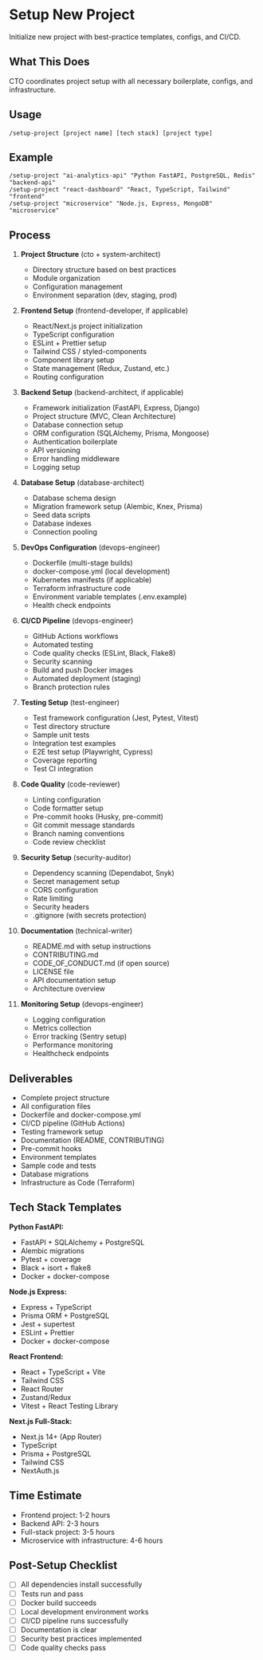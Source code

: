 # Setup New Project

Initialize new project with best-practice templates, configs, and CI/CD.

## What This Does

CTO coordinates project setup with all necessary boilerplate, configs, and infrastructure.

## Usage

```
/setup-project [project name] [tech stack] [project type]
```

## Example

```
/setup-project "ai-analytics-api" "Python FastAPI, PostgreSQL, Redis" "backend-api"
/setup-project "react-dashboard" "React, TypeScript, Tailwind" "frontend"
/setup-project "microservice" "Node.js, Express, MongoDB" "microservice"
```

## Process

1. **Project Structure** (cto + system-architect)
   - Directory structure based on best practices
   - Module organization
   - Configuration management
   - Environment separation (dev, staging, prod)

2. **Frontend Setup** (frontend-developer, if applicable)
   - React/Next.js project initialization
   - TypeScript configuration
   - ESLint + Prettier setup
   - Tailwind CSS / styled-components
   - Component library setup
   - State management (Redux, Zustand, etc.)
   - Routing configuration

3. **Backend Setup** (backend-architect, if applicable)
   - Framework initialization (FastAPI, Express, Django)
   - Project structure (MVC, Clean Architecture)
   - Database connection setup
   - ORM configuration (SQLAlchemy, Prisma, Mongoose)
   - Authentication boilerplate
   - API versioning
   - Error handling middleware
   - Logging setup

4. **Database Setup** (database-architect)
   - Database schema design
   - Migration framework setup (Alembic, Knex, Prisma)
   - Seed data scripts
   - Database indexes
   - Connection pooling

5. **DevOps Configuration** (devops-engineer)
   - Dockerfile (multi-stage builds)
   - docker-compose.yml (local development)
   - Kubernetes manifests (if applicable)
   - Terraform infrastructure code
   - Environment variable templates (.env.example)
   - Health check endpoints

6. **CI/CD Pipeline** (devops-engineer)
   - GitHub Actions workflows
   - Automated testing
   - Code quality checks (ESLint, Black, Flake8)
   - Security scanning
   - Build and push Docker images
   - Automated deployment (staging)
   - Branch protection rules

7. **Testing Setup** (test-engineer)
   - Test framework configuration (Jest, Pytest, Vitest)
   - Test directory structure
   - Sample unit tests
   - Integration test examples
   - E2E test setup (Playwright, Cypress)
   - Coverage reporting
   - Test CI integration

8. **Code Quality** (code-reviewer)
   - Linting configuration
   - Code formatter setup
   - Pre-commit hooks (Husky, pre-commit)
   - Git commit message standards
   - Branch naming conventions
   - Code review checklist

9. **Security Setup** (security-auditor)
   - Dependency scanning (Dependabot, Snyk)
   - Secret management setup
   - CORS configuration
   - Rate limiting
   - Security headers
   - .gitignore (with secrets protection)

10. **Documentation** (technical-writer)
    - README.md with setup instructions
    - CONTRIBUTING.md
    - CODE_OF_CONDUCT.md (if open source)
    - LICENSE file
    - API documentation setup
    - Architecture overview

11. **Monitoring Setup** (devops-engineer)
    - Logging configuration
    - Metrics collection
    - Error tracking (Sentry setup)
    - Performance monitoring
    - Healthcheck endpoints

## Deliverables

- Complete project structure
- All configuration files
- Dockerfile and docker-compose.yml
- CI/CD pipeline (GitHub Actions)
- Testing framework setup
- Documentation (README, CONTRIBUTING)
- Pre-commit hooks
- Environment templates
- Sample code and tests
- Database migrations
- Infrastructure as Code (Terraform)

## Tech Stack Templates

**Python FastAPI:**
- FastAPI + SQLAlchemy + PostgreSQL
- Alembic migrations
- Pytest + coverage
- Black + isort + flake8
- Docker + docker-compose

**Node.js Express:**
- Express + TypeScript
- Prisma ORM + PostgreSQL
- Jest + supertest
- ESLint + Prettier
- Docker + docker-compose

**React Frontend:**
- React + TypeScript + Vite
- Tailwind CSS
- React Router
- Zustand/Redux
- Vitest + React Testing Library

**Next.js Full-Stack:**
- Next.js 14+ (App Router)
- TypeScript
- Prisma + PostgreSQL
- Tailwind CSS
- NextAuth.js

## Time Estimate

- Frontend project: 1-2 hours
- Backend API: 2-3 hours
- Full-stack project: 3-5 hours
- Microservice with infrastructure: 4-6 hours

## Post-Setup Checklist

- [ ] All dependencies install successfully
- [ ] Tests run and pass
- [ ] Docker build succeeds
- [ ] Local development environment works
- [ ] CI/CD pipeline runs successfully
- [ ] Documentation is clear
- [ ] Security best practices implemented
- [ ] Code quality checks pass
